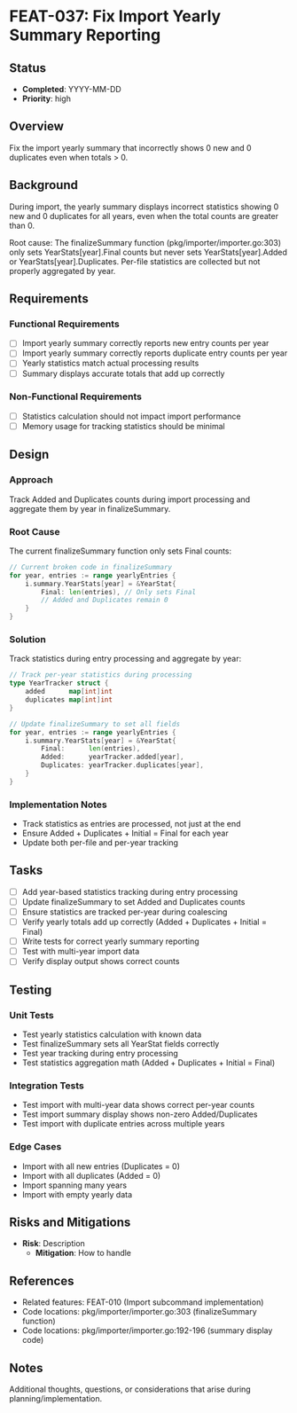 # FEAT-037: Fix Import Yearly Summary Reporting

## Status
- **Completed**: YYYY-MM-DD
- **Priority**: high

## Overview
Fix the import yearly summary that incorrectly shows 0 new and 0 duplicates even when totals > 0.

## Background
During import, the yearly summary displays incorrect statistics showing 0 new and 0 duplicates for all years, even when the total counts are greater than 0.

Root cause: The finalizeSummary function (pkg/importer/importer.go:303) only sets YearStats[year].Final counts but never sets YearStats[year].Added or YearStats[year].Duplicates. Per-file statistics are collected but not properly aggregated by year.

## Requirements
### Functional Requirements
- [ ] Import yearly summary correctly reports new entry counts per year
- [ ] Import yearly summary correctly reports duplicate entry counts per year
- [ ] Yearly statistics match actual processing results
- [ ] Summary displays accurate totals that add up correctly

### Non-Functional Requirements
- [ ] Statistics calculation should not impact import performance
- [ ] Memory usage for tracking statistics should be minimal

## Design
### Approach
Track Added and Duplicates counts during import processing and aggregate them by year in finalizeSummary.

### Root Cause
The current finalizeSummary function only sets Final counts:
```go
// Current broken code in finalizeSummary
for year, entries := range yearlyEntries {
    i.summary.YearStats[year] = &YearStat{
        Final: len(entries), // Only sets Final
        // Added and Duplicates remain 0
    }
}
```

### Solution
Track statistics during entry processing and aggregate by year:
```go
// Track per-year statistics during processing
type YearTracker struct {
    added      map[int]int
    duplicates map[int]int
}

// Update finalizeSummary to set all fields
for year, entries := range yearlyEntries {
    i.summary.YearStats[year] = &YearStat{
        Final:      len(entries),
        Added:      yearTracker.added[year],
        Duplicates: yearTracker.duplicates[year],
    }
}
```

### Implementation Notes
- Track statistics as entries are processed, not just at the end
- Ensure Added + Duplicates + Initial = Final for each year
- Update both per-file and per-year tracking

## Tasks
- [ ] Add year-based statistics tracking during entry processing
- [ ] Update finalizeSummary to set Added and Duplicates counts
- [ ] Ensure statistics are tracked per-year during coalescing
- [ ] Verify yearly totals add up correctly (Added + Duplicates + Initial = Final)
- [ ] Write tests for correct yearly summary reporting
- [ ] Test with multi-year import data
- [ ] Verify display output shows correct counts

## Testing
### Unit Tests
- Test yearly statistics calculation with known data
- Test finalizeSummary sets all YearStat fields correctly
- Test year tracking during entry processing
- Test statistics aggregation math (Added + Duplicates + Initial = Final)

### Integration Tests
- Test import with multi-year data shows correct per-year counts
- Test import summary display shows non-zero Added/Duplicates
- Test import with duplicate entries across multiple years

### Edge Cases
- Import with all new entries (Duplicates = 0)
- Import with all duplicates (Added = 0)
- Import spanning many years
- Import with empty yearly data

## Risks and Mitigations
- **Risk**: Description
  - **Mitigation**: How to handle

## References
- Related features: FEAT-010 (Import subcommand implementation)
- Code locations: pkg/importer/importer.go:303 (finalizeSummary function)
- Code locations: pkg/importer/importer.go:192-196 (summary display code)

## Notes
Additional thoughts, questions, or considerations that arise during planning/implementation.
